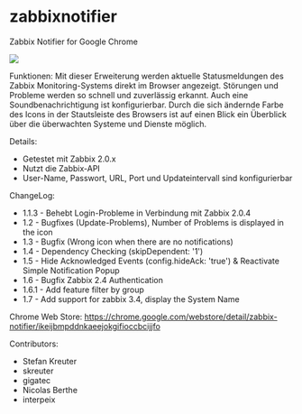 zabbixnotifier
==============

Zabbix Notifier for Google Chrome

![
](https://raw.github.com/gigatec/zabbixnotifier/master/screenshot.png)

Funktionen: 
Mit dieser Erweiterung werden aktuelle Statusmeldungen des Zabbix Monitoring-Systems direkt im Browser angezeigt. Störungen und Probleme werden so schnell und zuverlässig erkannt. 
Auch eine Soundbenachrichtigung ist konfigurierbar. 
Durch die sich ändernde Farbe des Icons in der Stautsleiste des Browsers ist auf einen Blick ein Überblick über die überwachten Systeme und Dienste möglich. 

Details:
- Getestet mit Zabbix 2.0.x
- Nutzt die Zabbix-API
- User-Name, Passwort, URL, Port und Updateintervall sind konfigurierbar

ChangeLog:
- 1.1.3 - Behebt Login-Probleme in Verbindung mit Zabbix 2.0.4
- 1.2   - Bugfixes (Update-Problems), Number of Problems is displayed in the icon
- 1.3   - Bugfix (Wrong icon when there are no notifications)
- 1.4   - Dependency Checking (skipDependent: '1')
- 1.5   - Hide Acknowledged Events (config.hideAck: 'true') & Reactivate Simple Notification Popup
- 1.6   - Bugfix Zabbix 2.4 Authentication
- 1.6.1 - Add feature filter by group
- 1.7   - Add support for zabbix 3.4, display the System Name

Chrome Web Store: https://chrome.google.com/webstore/detail/zabbix-notifier/ikeijbmpddnkaeejokgifioccbcijjfo

Contributors:
- Stefan Kreuter
- skreuter
- gigatec
- Nicolas Berthe
- interpeix
